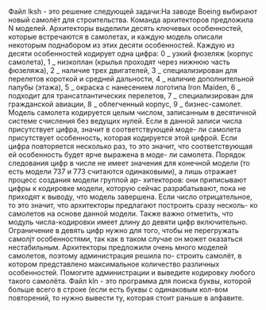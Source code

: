 Файл lksh - это решение следующей задачи:На заводе Boeing выбирают новый самолёт для строительства. Команда архитекторов предложила N моделей. Архитекторы выделили десять ключевых особенностей, которые встречаются в самолетах, и каждую модель описали некоторым поднабором из этих десяти особенностей. Каждую из десяти особенностей кодирует одна цифра:
0 _ узкий фюзеляж (корпус самолета),
1 _ низкоплан (крылья проходят через нижнюю часть фюзеляжа),
2 _ наличие трех двигателей,
3 _ специализирован для перелетов короткой и средней дальности,
4 _ наличие дополнительной палубы (этажа),
5 _ окраска с нанесением логотипа Iron Maiden,
6 _ подходит для трансатлантических перелетов,
7 _ специализирован для гражданской авиации,
8 _ облегченный корпус,
9 _ бизнес-самолет.
Модель самолета кодируется целым числом, записанным в десятичной системе счисления без
ведущих нулей. Если в данной записи числа присутствует цифра, значит в соответствующей моде-
ли самолета присутствует особенность, которая кодируется этой цифрой. Если цифра повторяется
несколько раз, то это значит, что соответствующая ей особенность будет ярче выражена в моде-
ли самолета. Порядок следования цифр в числе не имеет значения для конечной модели (то есть
модели 737 и 773 считаются одинаковыми), а лишь отражает процесс создания модели группой ар-
хитекторов: они приписывают цифры к кодировке модели, которую сейчас разрабатывают, пока не
приходят к выводу, что модель завершена.
Если число отрицательное, то это значит, что архитекторы предлагают построить сразу несколь-
ко самолетов на основе данной модели.
Также важно отметить, что модуль числа-кодировки имеет длину до девяти цифр включительно.
Ограничение в девять цифр нужно для того, чтобы не перегружать самолјт особенностями, так как
в таком случае он может оказаться нестабильным.
Архитекторы предложили очень много моделей самолетов, поэтому администрация решила по-
строить самолёт, в котором представлено максимальное количество различных особенностей. Помогите администрации и выведите кодировку любого такого самолёта.
Файл kln - это программа для поиска буквы, которой больше всего в строке (если есть буквы с одинаковым кол-вом повторений, то нужно вывести ту, которая стоит раньше в алфавите.
